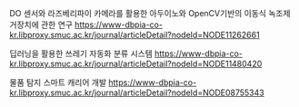 DO 센서와 라즈베리파이 카메라를 활용한 아두이노와 OpenCV기반의 이동식 녹조제거장치에 관한 연구
https://www-dbpia-co-kr.libproxy.smuc.ac.kr/journal/articleDetail?nodeId=NODE11262661

딥러닝을 활용한 쓰레기 자동화 분류 시스템
https://www-dbpia-co-kr.libproxy.smuc.ac.kr/journal/articleDetail?nodeId=NODE11480420

물품 탐지 스마트 캐리어 개발
https://www-dbpia-co-kr.libproxy.smuc.ac.kr/journal/articleDetail?nodeId=NODE08755343
